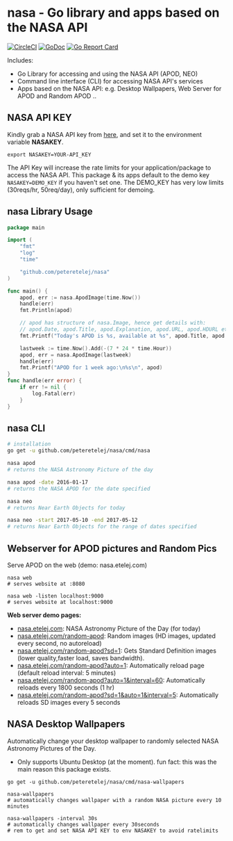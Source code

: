 # nasa - Go library and apps based on the NASA API

[![CircleCI](https://circleci.com/gh/peteretelej/nasa/tree/master.svg?style=svg)](https://circleci.com/gh/peteretelej/nasa/tree/master) 
[![GoDoc](https://godoc.org/github.com/peteretelej/nasa?status.svg)](https://godoc.org/github.com/peteretelej/nasa)
[![Go Report Card](https://goreportcard.com/badge/github.com/peteretelej/nasa)](https://goreportcard.com/report/github.com/peteretelej/nasa)



Includes:
- Go Library for accessing and using the NASA API (APOD, NEO)
- Command line interface (CLI) for accessing NASA API's services
- Apps based on the NASA API: e.g. Desktop Wallpapers, Web Server for APOD and Random APOD ..


## NASA API KEY

Kindly grab a NASA API key from [here](https://api.nasa.gov/index.html#apply-for-an-api-key), and set it to the environment variable __NASAKEY__.
```
export NASAKEY=YOUR-API_KEY
```
The API Key will increase the rate limits for your application/package to access the NASA API. 
This package & its apps default to the demo key `NASAKEY=DEMO_KEY` if you haven't set one. 
The DEMO_KEY has very low limits (30reqs/hr, 50req/day), only sufficient for demoing.


## nasa Library Usage
``` go
package main

import (
	"fmt"
	"log"
	"time"

	"github.com/peteretelej/nasa"
)

func main() {
	apod, err := nasa.ApodImage(time.Now())
	handle(err)
	fmt.Println(apod)

	// apod has structure of nasa.Image, hence get details with:
	// apod.Date, apod.Title, apod.Explanation, apod.URL, apod.HDURL etc
	fmt.Printf("Today's APOD is %s, available at %s", apod.Title, apod.HDURL)

	lastweek := time.Now().Add(-(7 * 24 * time.Hour))
	apod, err = nasa.ApodImage(lastweek)
	handle(err)
	fmt.Printf("APOD for 1 week ago:\n%s\n", apod)
}
func handle(err error) {
	if err != nil {
		log.Fatal(err)
	}
}
```

## nasa CLI
``` sh
# installation
go get -u github.com/peteretelej/nasa/cmd/nasa

nasa apod 
# returns the NASA Astronomy Picture of the day

nasa apod -date 2016-01-17 
# returns the NASA APOD for the date specified

nasa neo
# returns Near Earth Objects for today

nasa neo -start 2017-05-10 -end 2017-05-12
# returns Near Earth Objects for the range of dates specified
```

## Webserver for APOD pictures and Random Pics
Serve APOD on the web (demo: nasa.etelej.com)
```
nasa web
# serves website at :8080

nasa web -listen localhost:9000
# serves website at localhost:9000
```

__Web server demo pages:__
- [nasa.etelej.com](https://nasa.etelej.com): NASA Astronomy Picture of the Day (for today)
- [nasa.etelej.com/random-apod](https://nasa.etelej.com/random-apod): Random images (HD images, updated every second, no autoreload)
- [nasa.etelej.com/random-apod?sd=1](https://nasa.etelej.com/random-apod?sd=1): Gets Standard Definition images (lower quality,faster load, saves bandwidth).
- [nasa.etelej.com/random-apod?auto=1](https://nasa.etelej.com/random-apod?auto=1): Automatically reload page (default reload interval: 5 minutes)
- [nasa.etelej.com/random-apod?auto=1&interval=60](https://nasa.etelej.com/random-apod?auto=1&interval=60): Automatically reloads every 1800 seconds (1 hr)
- [nasa.etelej.com/random-apod?sd=1&auto=1&interval=5](https://nasa.etelej.com/random-apod?sd=1&auto=1&interval=5): Automatically reloads SD images every 5 seconds


## NASA Desktop Wallpapers 
Automatically change your desktop wallpaper to randomly selected NASA Astronomy Pictures of the Day.
- Only supports Ubuntu Desktop (at the moment). fun fact: this was the main reason this package exists.
```
go get -u github.com/peteretelej/nasa/cmd/nasa-wallpapers

nasa-wallpapers 
# automatically changes wallpaper with a random NASA picture every 10 minutes

nasa-wallpapers -interval 30s
# automatically changes wallpaper every 30seconds
# rem to get and set NASA API KEY to env NASAKEY to avoid ratelimits
```

